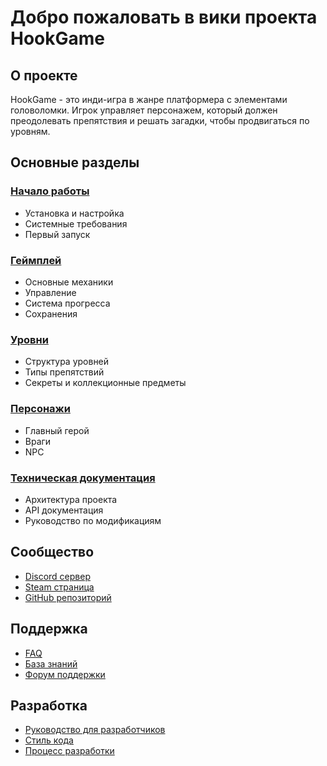 # Добро пожаловать в вики проекта HookGame

## О проекте
HookGame - это инди-игра в жанре платформера с элементами головоломки. Игрок управляет персонажем, который должен преодолевать препятствия и решать загадки, чтобы продвигаться по уровням.

## Основные разделы

### [Начало работы](GettingStarted.md)
- Установка и настройка
- Системные требования
- Первый запуск

### [Геймплей](Gameplay.md)
- Основные механики
- Управление
- Система прогресса
- Сохранения

### [Уровни](Levels.md)
- Структура уровней
- Типы препятствий
- Секреты и коллекционные предметы

### [Персонажи](Characters.md)
- Главный герой
- Враги
- NPC

### [Техническая документация](Technical.md)
- Архитектура проекта
- API документация
- Руководство по модификациям

## Сообщество
- [Discord сервер](https://discord.gg/hookgame)
- [Steam страница](https://store.steampowered.com/app/hookgame)
- [GitHub репозиторий](https://github.com/hookgame)

## Поддержка
- [FAQ](FAQ.md)
- [База знаний](KnowledgeBase.md)
- [Форум поддержки](https://forum.hookgame.com)

## Разработка
- [Руководство для разработчиков](DeveloperGuide.md)
- [Стиль кода](CodeStyle.md)
- [Процесс разработки](DevelopmentProcess.md) 